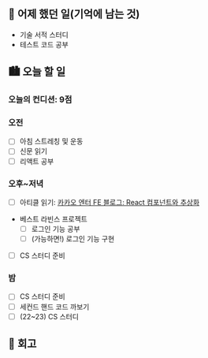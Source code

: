 ## 🌃 어제 했던 일(기억에 남는 것)

- 기술 서적 스터디
- 테스트 코드 공부

## 🏙️ 오늘 할 일

### 오늘의 컨디션: 9점

### 오전

- [ ] 아침 스트레칭 및 운동
- [ ] 신문 읽기
- [ ] 리액트 공부

### 오후~저녁

- [ ] 아티클 읽기: [카카오 엔터 FE 블로그: React 컴포넌트와 추상화](https://fe-developers.kakaoent.com/2022/221020-component-abstraction/?ref=codenary)
- 베스트 라빈스 프로젝트
  - [ ] 로그인 기능 공부
  - [ ] (가능하면!) 로그인 기능 구현
- [ ] CS 스터디 준비

### 밤

- [ ] CS 스터디 준비
- [ ] 세컨드 핸드 코드 까보기
- [ ] (22~23) CS 스터디

## 🌆 회고
